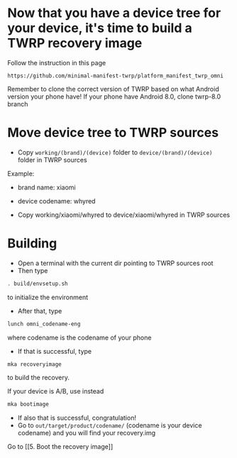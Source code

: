 # Now that you have a device tree for your device, it's time to build a TWRP recovery image

 Follow the instruction in this page

`https://github.com/minimal-manifest-twrp/platform_manifest_twrp_omni`

Remember to clone the correct version of TWRP based on what Android version your phone have! If your phone have Android 8.0, clone twrp-8.0 branch

# Move device tree to TWRP sources

* Copy `working/(brand)/(device)` folder to `device/(brand)/(device)` folder in TWRP sources

Example:

* brand name: xiaomi
* device codename: whyred

* Copy working/xiaomi/whyred to device/xiaomi/whyred in TWRP sources

# Building

* Open a terminal with the current dir pointing to TWRP sources root
* Then type

```bash
. build/envsetup.sh
```

to initialize the environment

* After that, type

```bash
lunch omni_codename-eng
```

where codename is the codename of your phone

* If that is successful, type

```bash
mka recoveryimage
```

to build the recovery.

If your device is A/B, use instead

```bash
mka bootimage
```

* If also that is successful, congratulation!
* Go to `out/target/product/codename/` (codename is your device codename) and you will find your recovery.img

Go to [[5. Boot the recovery image]]
